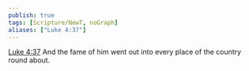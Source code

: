 ```yaml
---
publish: true
tags: [Scripture/NewT, noGraph]
aliases: ["Luke 4:37"]
---
```

[Luke 4:37](https://churchofjesuschrist.org/study/scriptures/nt/luke/4?lang=eng&id=p37#p37) And the fame of him went out into every place of the country round about.
